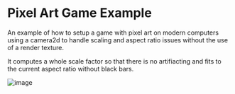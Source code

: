 # Pixel Art Game Example

An example of how to setup a game with pixel art on modern computers using a camera2d to handle scaling and aspect ratio issues without the use of a render texture.

It computes a whole scale factor so that there is no artifiacting and fits to the current aspect ratio without black bars.


![image](https://private-user-images.githubusercontent.com/322174/343838778-3abf856d-916d-4f4a-8b2d-bc9fe1b64677.png?jwt=eyJhbGciOiJIUzI1NiIsInR5cCI6IkpXVCJ9.eyJpc3MiOiJnaXRodWIuY29tIiwiYXVkIjoicmF3LmdpdGh1YnVzZXJjb250ZW50LmNvbSIsImtleSI6ImtleTUiLCJleHAiOjE3MzI3NDc4NjgsIm5iZiI6MTczMjc0NzU2OCwicGF0aCI6Ii8zMjIxNzQvMzQzODM4Nzc4LTNhYmY4NTZkLTkxNmQtNGY0YS04YjJkLWJjOWZlMWI2NDY3Ny5wbmc_WC1BbXotQWxnb3JpdGhtPUFXUzQtSE1BQy1TSEEyNTYmWC1BbXotQ3JlZGVudGlhbD1BS0lBVkNPRFlMU0E1M1BRSzRaQSUyRjIwMjQxMTI3JTJGdXMtZWFzdC0xJTJGczMlMkZhd3M0X3JlcXVlc3QmWC1BbXotRGF0ZT0yMDI0MTEyN1QyMjQ2MDhaJlgtQW16LUV4cGlyZXM9MzAwJlgtQW16LVNpZ25hdHVyZT05OGNmYjM0N2U5MTA5NDhkYTgzNjUyMTIwMDBkNTcwMzQ4OTc1ZGI1ZmZiNmUwNzBkNjM0ZGNhYjgxMWViMjlmJlgtQW16LVNpZ25lZEhlYWRlcnM9aG9zdCJ9.8VrHu-O8RmCBDUrD4gw-W9KID77lFnJIaRy4KMSfrLE)
